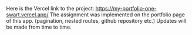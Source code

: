 Here is the Vercel link to the project: https://my-portfolio-one-swart.vercel.app/
The assignment was implemented on the portfolio page of this app. (pagination, nested routes, github repository etc.)
Updates will be made from time to time. 
